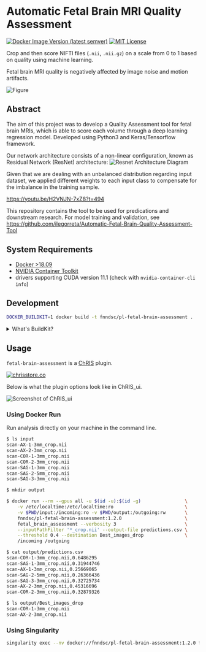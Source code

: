 # Automatic Fetal Brain MRI Quality Assessment

[![Docker Image Version (latest semver)](https://img.shields.io/docker/v/fnndsc/pl-fetal-brain-assessment)](https://hub.docker.com/r/fnndsc/pl-fetal-brain-assessment/tags?page=1&ordering=last_updated)
[![MIT License](https://img.shields.io/github/license/fnndsc/pl-fetal-brain-assessment)](https://github.com/fnndsc/pl-fetal-brain-assessment/blob/main/LICENSE)

Crop and then score NIFTI files (`.nii`, `.nii.gz`) on a scale from 0 to 1 based on quality using machine learning.

Fetal brain MRI quality is negatively affected by image noise and motion artifacts.

![Figure](docs/kiho-slide.png)

## Abstract

The aim of this project was to develop a Quality Assessment tool for fetal brain MRIs,
which is able to score each volume through a deep learning regression model.
Developed using Python3 and Keras/Tensorflow framework.

Our network architecture consists of a non-linear configuration, known as Residual Network (ResNet) architecture: 
![Resnet Architecture Diagram](docs/resnet_architecture_diagram.png)

Given that we are dealing with an unbalanced distribution regarding input dataset,
we applied different weights to each input class to compensate for the imbalance in the training sample.

https://youtu.be/H2VNJN-7xZ8?t=494

This repository contains the tool to be used for predications and downstream research.
For model training and validation, see
https://github.com/ilegorreta/Automatic-Fetal-Brain-Quality-Assessment-Tool

## System Requirements

- [Docker >18.09](https://docs.docker.com/get-docker/)
- [NVIDIA Container Toolkit](https://github.com/NVIDIA/nvidia-docker)
- drivers supporting CUDA version 11.1 (check with `nvidia-container-cli info`)

## Development

```bash
DOCKER_BUILDKIT=1 docker build -t fnndsc/pl-fetal-brain-assessment .
```

<details>
<summary>What's BuildKit?</summary>
Our <code>Dockerfile</code> leverages advanced features of Docker.

<ul>
<li>https://github.com/moby/moby/issues/15717#issuecomment-493854811</li>
<li>https://docs.docker.com/engine/reference/builder/#buildkit</li>
</ul>
</details>

## Usage

`fetal-brain-assessment` is a [ChRIS](https://chrisproject.org/) plugin.

[![chrisstore.co](docs/chrisstore-badge.png)](https://chrisstore.co/plugin/72)

Below is what the plugin options look like in ChRIS_ui.

![Screenshot of ChRIS_ui](docs/screenshot_chris_ui_plugin_options.png)

### Using Docker Run

Run analysis directly on your machine in the command line.

```bash
$ ls input
scan-AX-1-3mm_crop.nii
scan-AX-2-3mm_crop.nii
scan-COR-1-3mm_crop.nii
scan-COR-2-3mm_crop.nii
scan-SAG-1-3mm_crop.nii
scan-SAG-2-5mm_crop.nii
scan-SAG-3-3mm_crop.nii

$ mkdir output

$ docker run --rm --gpus all -u $(id -u):$(id -g)                \
    -v /etc/localtime:/etc/localtime:ro                          \
    -v $PWD/input:/incoming:ro -v $PWD/output:/outgoing:rw       \
    fnndsc/pl-fetal-brain-assessment:1.2.0                       \
    fetal_brain_assessment --verbosity 3                         \
    --inputPathFilter '*_crop.nii' --output-file predictions.csv \
    --threshold 0.4 --destination Best_images_drop               \
    /incoming /outgoing

$ cat output/predictions.csv
scan-COR-1-3mm_crop.nii,0.6486295
scan-SAG-1-3mm_crop.nii,0.31944746
scan-AX-1-3mm_crop.nii,0.25669065
scan-SAG-2-5mm_crop.nii,0.26366436
scan-SAG-3-3mm_crop.nii,0.32725734
scan-AX-2-3mm_crop.nii,0.45316696
scan-COR-2-3mm_crop.nii,0.32879326

$ ls output/Best_images_drop
scan-COR-1-3mm_crop.nii
scan-AX-2-3mm_crop.nii
```

### Using Singularity

```bash
singularity exec --nv docker://fnndsc/pl-fetal-brain-assessment:1.2.0 fetal_brain_assessment in out
```
